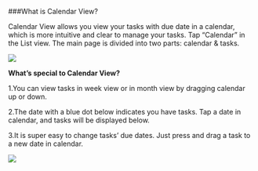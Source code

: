 ###What is Calendar View?

Calendar View allows you view your tasks with due date in a calendar, which is more intuitive and clear to manage your tasks. Tap “Calendar” in the List view. The main page is divided into two parts: calendar & tasks. 

![](../images/andcalendarview1.png)

**What’s special to Calendar View?**

1.You can view tasks in week view or in month view by dragging calendar up or down. 

2.The date with a blue dot below indicates you have tasks. Tap a date in calendar, and tasks will be displayed below.

3.It is super easy to change tasks’ due dates. Just press and drag a task to a new date in calendar. 

![](../images/andcalendadrag.png)